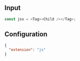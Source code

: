 
## Input
```javascript input
const jsx = <Tag><Child /></Tag>;
```

## Configuration
```json configuration
{
  "extension": "js"
}
```
